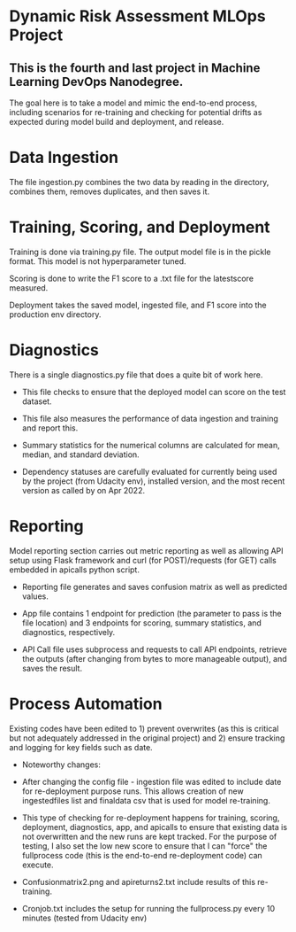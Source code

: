 # Dynamic Risk Assessment MLOps Project
## This is the fourth and last project in Machine Learning DevOps Nanodegree.

The goal here is to take a model and mimic the end-to-end process, including scenarios for re-training and checking for potential drifts as expected during model build and deployment, and release.

# Data Ingestion
The file ingestion.py combines the two data by reading in the directory, combines them, removes duplicates, and then saves it.

# Training, Scoring, and Deployment
Training is done via training.py file. The output model file is in the pickle format. This model is not hyperparameter tuned.

Scoring is done to write the F1 score to a .txt file for the latestscore measured.

Deployment takes the saved model, ingested file, and F1 score into the production env directory.

# Diagnostics
There is a single diagnostics.py file that does a quite bit of work here.

- This file checks to ensure that the deployed model can score on the test dataset.

- This file also measures the performance of data ingestion and training and report this.

- Summary statistics for the numerical columns are calculated for mean, median, and standard deviation.

- Dependency statuses are carefully evaluated for currently being used by the project (from Udacity env), installed version, and the most recent version as called by on Apr 2022.

# Reporting
Model reporting section carries out metric reporting as well as allowing API setup using Flask framework and curl (for POST)/requests (for GET) calls embedded in apicalls python script.

- Reporting file generates and saves confusion matrix as well as predicted values.

- App file contains 1 endpoint for prediction (the parameter to pass is the file location) and 3 endpoints for scoring, summary statistics, and diagnostics, respectively.

- API Call file uses subprocess and requests to call API endpoints, retrieve the outputs (after changing from bytes to more manageable output), and saves the result.

# Process Automation
Existing codes have been edited to 1) prevent overwrites (as this is critical but not adequately addressed in the original project) and 2) ensure tracking and logging for key fields such as date.

- Noteworthy changes:

- After changing the config file - ingestion file was edited to include date for re-deployment purpose runs. This allows creation of new ingestedfiles list and finaldata csv that is used for model re-training.

- This type of checking for re-deployment happens for training, scoring, deployment, diagnostics, app, and apicalls to ensure that existing data is not overwritten and the new runs are kept tracked. For the purpose of testing, I also set the low new score to ensure that I can "force" the fullprocess code (this is the end-to-end re-deployment code) can execute.

- Confusionmatrix2.png and apireturns2.txt include results of this re-training.

- Cronjob.txt includes the setup for running the fullprocess.py every 10 minutes (tested from Udacity env) 